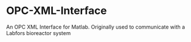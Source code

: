 # OPC-XML-Interface
An OPC XML Interface for Matlab. Originally used to communicate with a Labfors bioreactor system

